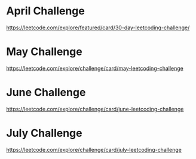 # April Challenge
https://leetcode.com/explore/featured/card/30-day-leetcoding-challenge/    

# May Challenge
https://leetcode.com/explore/challenge/card/may-leetcoding-challenge

# June Challenge
https://leetcode.com/explore/challenge/card/june-leetcoding-challenge

# July Challenge
https://leetcode.com/explore/challenge/card/july-leetcoding-challenge